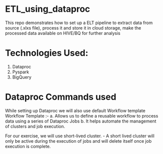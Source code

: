 # ETL_using_dataproc
This repo demonstrates how to set up a ELT pipeline to extract data from source (.xlxs file), process it and store it in cloud storage, make the processed data available on HIVE/BQ for further analysis

# Technologies Used:

1. Dataproc
2. Pyspark
3. BigQuery

# Dataproc Commands used

While setting up Dataproc we will also use default Workflow template
Workflow Template :- 
    a. Allows us to define a reusable workflow to process data using a series of Dataproc Jobs
    b. It helps automate the management of clusters and job execution.

For our exercise, we will use short-lived cluster.
    - A short lived cluster will only be active during the execution of jobs and will delete itself once job execution is complete.

